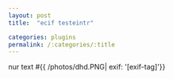 ```yaml
---
layout: post
title:  "ecif testeintr"

categories: plugins
permalink: /:categories/:title
---
```

nur text
#{{ /photos/dhd.PNG| exif: '[exif-tag]'}}

